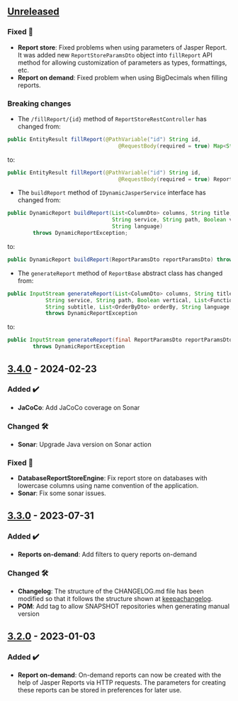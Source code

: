 <!-- ## [Unreleased] -->
<!-- ### Added ✔️-->
<!-- ### Changed 🛠️-->
<!-- ### Deprecated 🛑-->
<!-- ### Removed 🗑️-->
<!-- ### Fixed 🐛-->
<!-- ### Security 🛡️-->

## [Unreleased]
### Fixed 🐛
* **Report store**: Fixed problems when using parameters of Jasper Report. It was added new `ReportStoreParamsDto` object into `fillReport` API method for allowing customization of parameters as types, formattings, etc.
* **Report on demand**: Fixed problem when using BigDecimals when filling reports.
### Breaking changes
* The `/fillReport/{id}` method of `ReportStoreRestController` has changed from:
```java
public EntityResult fillReport(@PathVariable("id") String id,
                                   @RequestBody(required = true) Map<String, Object> bodyParams)
```
to:
```java
public EntityResult fillReport(@PathVariable("id") String id,
                                   @RequestBody(required = true) ReportStoreParamsDto bodyParams)
```

* The `buildReport` method of `IDynamicJasperService` interface has changed from:
```java
public DynamicReport buildReport(List<ColumnDto> columns, String title, List<String> groups, String entity,
                                 String service, String path, Boolean vertical, List<FunctionTypeDto> functions, StyleParamsDto styles, String subtitle,
                                 String language)
        throws DynamicReportException;
```
to:
```java
public DynamicReport buildReport(ReportParamsDto reportParamsDto) throws DynamicReportException;
```

* The `generateReport` method of `ReportBase` abstract class has changed from:
```java
public InputStream generateReport(List<ColumnDto> columns, String title, List<String> groups, String entity,
            String service, String path, Boolean vertical, List<FunctionTypeDto> functions, StyleParamsDto style,
            String subtitle, List<OrderByDto> orderBy, String language, FilterParameter filters, Boolean advQuery)
            throws DynamicReportException
```
to:
```java
public InputStream generateReport(final ReportParamsDto reportParamsDto)
        throws DynamicReportException
```

## [3.4.0] - 2024-02-23
### Added ✔️
* **JaCoCo**: Add JaCoCo coverage on Sonar
### Changed 🛠️
* **Sonar**: Upgrade Java version on Sonar action
### Fixed 🐛
* **DatabaseReportStoreEngine**: Fix report store on databases with lowercase columns using name convention of the application.
* **Sonar**: Fix some sonar issues.
## [3.3.0] - 2023-07-31
### Added ✔️
* **Reports on-demand**: Add filters to query reports on-demand
### Changed 🛠️
* **Changelog**: The structure of the CHANGELOG.md file has been modified so that it follows the structure shown at [keepachangelog](https://keepachangelog.com/).
* **POM**: Add <repositories> tag to allow SNAPSHOT repositories when generating manual version
## [3.2.0] - 2023-01-03
### Added ✔️
* **Report on-demand**: On-demand reports can now be created with the help of Jasper Reports via HTTP requests. The parameters for creating these reports can be stored in preferences for later use.

[unreleased]: https://github.com/ontimize/ontimize-jee-report/compare/3.4.0...HEAD
[3.4.0]: https://github.com/ontimize/ontimize-jee-report/compare/3.3.0...3.4.0
[3.3.0]: https://github.com/ontimize/ontimize-jee-report/compare/3.2.0...3.3.0
[3.2.0]: https://github.com/ontimize/ontimize-jee-report/tree/3.2.0
